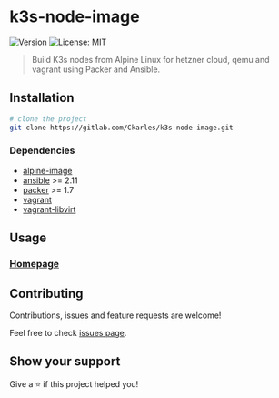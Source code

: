 # k3s-node-image
![Version](https://img.shields.io/badge/version-0.1-blue.svg?cacheSeconds=2592000)
![License: MIT](https://img.shields.io/badge/License-MIT-yellow.svg)

> Build K3s nodes from Alpine Linux for hetzner cloud, qemu and vagrant using Packer and Ansible.

## Installation

```bash
# clone the project
git clone https://gitlab.com/Ckarles/k3s-node-image.git
```

### Dependencies

- [alpine-image](https://gitlab.com/Ckarles/alpine-base-image)
- [ansible](https://docs.ansible.com/ansible/latest/installation_guide/intro_installation.html) >= 2.11
- [packer](https://learn.hashicorp.com/tutorials/packer/get-started-install-cli) >= 1.7
- [vagrant](https://www.vagrantup.com/downloads)
- [vagrant-libvirt](https://github.com/vagrant-libvirt/vagrant-libvirt)

## Usage


### [Homepage](https://gitlab.com/Ckarles/k3s-node-image)

## Contributing

Contributions, issues and feature requests are welcome!

Feel free to check [issues page](https://gitlab.com/Ckarles/k3s-node-image/-/issues).

## Show your support

Give a ⭐️ if this project helped you!

